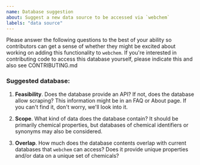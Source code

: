 ```yaml
---
name: Database suggestion
about: Suggest a new data source to be accessed via `webchem`
labels: "data source"
---
```


Please answer the following questions to the best of your ability so contributors can get a sense of whether they might be excited about working on adding this functionality to `webchem`.  If you're interested in contributing code to access this database yourself, please indicate this and also see CONTRIBUTING.md

### Suggested database: <name and link to home page>

1. **Feasibility**.  Does the database provide an API?  If not, does the database allow scraping?  This information might be in an FAQ or About page.  If you can't find it, don't worry, we'll look into it.

2. **Scope**. What kind of data does the database contain? It should be primarily chemical properties, but databases of chemical identifiers or synonyms may also be considered.

3. **Overlap**.  How much does the database contents overlap with current databases that `webchem` can access? Does it provide unique properties and/or data on a unique set of chemicals? 


